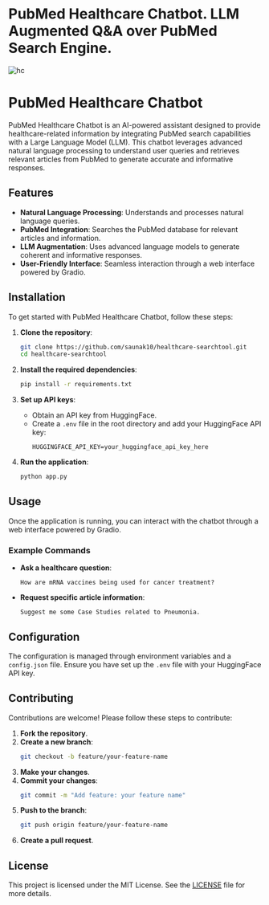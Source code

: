 ﻿# PubMed Healthcare Chatbot. LLM Augmented Q&A over PubMed Search Engine.

![hc](https://github.com/Saunakghosh10/healthcare-searchtool/assets/76943154/7956586a-51fa-4e1d-9fe9-572e1a4a18b3)

# PubMed Healthcare Chatbot

PubMed Healthcare Chatbot is an AI-powered assistant designed to provide healthcare-related information by integrating PubMed search capabilities with a Large Language Model (LLM). This chatbot leverages advanced natural language processing to understand user queries and retrieves relevant articles from PubMed to generate accurate and informative responses.

## Features

- **Natural Language Processing**: Understands and processes natural language queries.
- **PubMed Integration**: Searches the PubMed database for relevant articles and information.
- **LLM Augmentation**: Uses advanced language models to generate coherent and informative responses.
- **User-Friendly Interface**: Seamless interaction through a web interface powered by Gradio.

## Installation

To get started with PubMed Healthcare Chatbot, follow these steps:

1. **Clone the repository**:
    ```bash
    git clone https://github.com/saunak10/healthcare-searchtool.git
    cd healthcare-searchtool
    ```

2. **Install the required dependencies**:
    ```bash
    pip install -r requirements.txt
    ```

3. **Set up API keys**:
    - Obtain an API key from HuggingFace.
    - Create a `.env` file in the root directory and add your HuggingFace API key:
      ```
      HUGGINGFACE_API_KEY=your_huggingface_api_key_here
      ```

4. **Run the application**:
    ```bash
    python app.py
    ```

## Usage

Once the application is running, you can interact with the chatbot through a web interface powered by Gradio.

### Example Commands

- **Ask a healthcare question**:
    ```
    How are mRNA vaccines being used for cancer treatment?
    ```

- **Request specific article information**:
    ```
    Suggest me some Case Studies related to Pneumonia.
    ```

## Configuration

The configuration is managed through environment variables and a `config.json` file. Ensure you have set up the `.env` file with your HuggingFace API key.

## Contributing

Contributions are welcome! Please follow these steps to contribute:

1. **Fork the repository**.
2. **Create a new branch**:
    ```bash
    git checkout -b feature/your-feature-name
    ```
3. **Make your changes**.
4. **Commit your changes**:
    ```bash
    git commit -m "Add feature: your feature name"
    ```
5. **Push to the branch**:
    ```bash
    git push origin feature/your-feature-name
    ```
6. **Create a pull request**.

## License

This project is licensed under the MIT License. See the [LICENSE](LICENSE) file for more details.

